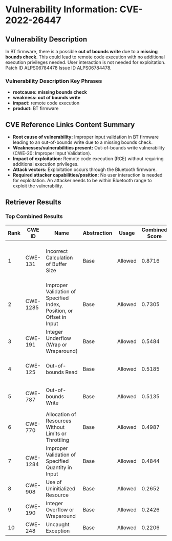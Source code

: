 # Vulnerability Information: CVE-2022-26447

## Vulnerability Description
In BT firmware, there is a possible **out of bounds write** due to a **missing bounds check**. This could lead to remote code execution with no additional execution privileges needed. User interaction is not needed for exploitation. Patch ID ALPS06784478 Issue ID ALPS06784478.

### Vulnerability Description Key Phrases
- **rootcause:** **missing bounds check**
- **weakness:** **out of bounds write**
- **impact:** remote code execution
- **product:** BT firmware

## CVE Reference Links Content Summary
- **Root cause of vulnerability:** Improper input validation in BT firmware leading to an out-of-bounds write due to a missing bounds check.
- **Weaknesses/vulnerabilities present:**  Out-of-bounds write vulnerability (CWE-20: Improper Input Validation).
- **Impact of exploitation:** Remote code execution (RCE) without requiring additional execution privileges.
- **Attack vectors:**  Exploitation occurs through the Bluetooth firmware.
- **Required attacker capabilities/position:** No user interaction is needed for exploitation. An attacker needs to be within Bluetooth range to exploit the vulnerability.

## Retriever Results

### Top Combined Results

| Rank | CWE ID | Name | Abstraction | Usage | Combined Score | Retrievers | Individual Scores |
|------|--------|------|-------------|-------|---------------|------------|-------------------|
| 1 | CWE-131 | Incorrect Calculation of Buffer Size | Base | Allowed | 0.8716 | dense, sparse, graph | dense: 0.582, sparse: 0.468, graph: 0.874 |
| 2 | CWE-1285 | Improper Validation of Specified Index, Position, or Offset in Input | Base | Allowed | 0.7305 | dense, sparse, graph | dense: 0.590, sparse: 0.372, graph: 0.621 |
| 3 | CWE-191 | Integer Underflow (Wrap or Wraparound) | Base | Allowed | 0.5484 | dense, sparse | dense: 0.581, sparse: 0.450 |
| 4 | CWE-125 | Out-of-bounds Read | Base | Allowed | 0.5185 | sparse, graph | sparse: 0.413, graph: 0.789 |
| 5 | CWE-787 | Out-of-bounds Write | Base | Allowed | 0.5135 | sparse, graph | sparse: 0.404, graph: 0.789 |
| 6 | CWE-770 | Allocation of Resources Without Limits or Throttling | Base | Allowed | 0.4987 | sparse, graph | sparse: 0.378, graph: 0.789 |
| 7 | CWE-1284 | Improper Validation of Specified Quantity in Input | Base | Allowed | 0.4844 | sparse, graph | sparse: 0.410, graph: 0.699 |
| 8 | CWE-908 | Use of Uninitialized Resource | Base | Allowed | 0.2652 | sparse | sparse: 0.464 |
| 9 | CWE-190 | Integer Overflow or Wraparound | Base | Allowed | 0.2426 | sparse | sparse: 0.424 |
| 10 | CWE-248 | Uncaught Exception | Base | Allowed | 0.2206 | sparse | sparse: 0.386 |

